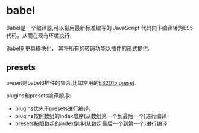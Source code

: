 # babel

Babel是一个编译器,可以把用最新标准编写的 JavaScript 代码向下编译转为ES5代码，从而在现有环境执行.

Babel6 更具模块化， 其将所有的转码功能以插件的形式提供.

## presets

preset是babel6插件的集合.比如常用的[ES2015 preset](https://babeljs.io/docs/plugins/preset-es2015/).

plugins和presets编译顺序:

- plugins优先于presets进行编译。
- plugins按照数组的index增序(从数组第一个到最后一个)进行编译
- presets按照数组的index倒序(从数组最后一个到第一个)进行编译
